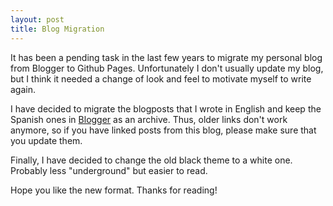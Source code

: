 ```yaml
---
layout: post
title: Blog Migration
---
```


It has been a pending task in the last few years to migrate my personal blog from Blogger to Github Pages. Unfortunately I don't usually update my blog, but I think it needed a change of look and feel to motivate myself to write again.

I have decided to migrate the blogposts that I wrote in English and keep the Spanish ones in [Blogger](http://oldblog.pentester.es) as an archive. Thus, older links don't work anymore, so if you have linked posts from this blog, please make sure that you update them.

Finally, I have decided to change the old black theme to a white one. Probably less "underground" but easier to read.

Hope you like the new format.
Thanks for reading!
